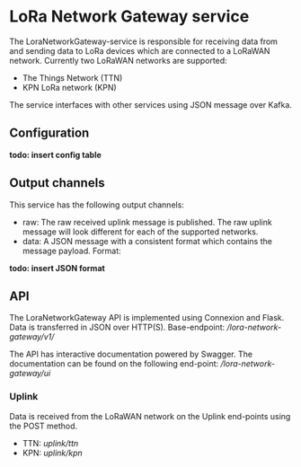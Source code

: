 # LoRa Network Gateway service

The LoraNetworkGateway-service is responsible for receiving data 
from and sending data to LoRa devices which are connected to a LoRaWAN network. 
Currently two LoRaWAN networks are supported:
- The Things Network (TTN)
- KPN LoRa network (KPN)

The service interfaces with other services using JSON message over Kafka.

## Configuration

**todo: insert config table**

## Output channels

This service has the following output channels:
- raw: The raw received uplink message is published. The raw uplink message will look
different for each of the supported networks.
- data: A JSON message with a consistent format which contains the message payload.
Format:

**todo: insert JSON format**

## API

The LoraNetworkGateway API is implemented using Connexion and Flask. Data is transferred in JSON over HTTP(S).
Base-endpoint: _/lora-network-gateway/v1/_

The API has interactive documentation powered by Swagger. The documentation can be found on the following end-point:
_/lora-network-gateway/ui_


### Uplink

Data is received from the LoRaWAN network on the Uplink end-points using the POST method.
- TTN: _uplink/ttn_
- KPN: _uplink/kpn_



